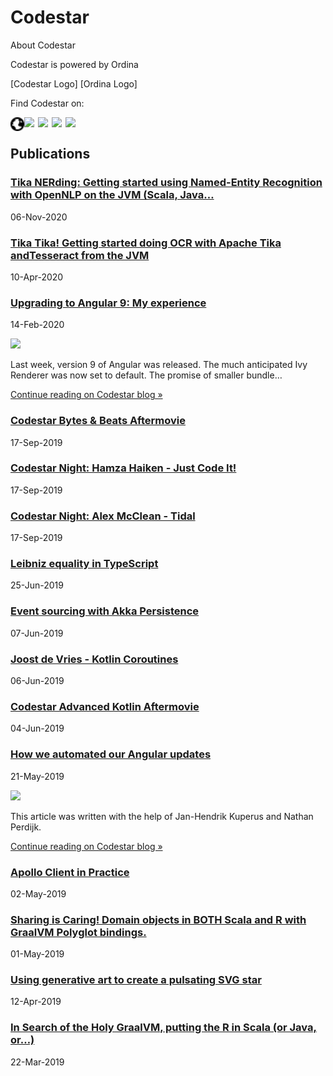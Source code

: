 # Codestar
About Codestar

Codestar is powered by Ordina

[Codestar Logo] [Ordina Logo]

Find Codestar on:

<img align="left" width="22px" src="https://raw.githubusercontent.com/iconic/open-iconic/master/svg/globe.svg" href="https://code-star.github.io" />
<img align="left" width="22px" src="https://cdn.jsdelivr.net/npm/simple-icons@v3/icons/github.svg" href="https://github.com/code-star" />
<img align="left" width="22px" src="https://cdn.jsdelivr.net/npm/simple-icons@v3/icons/youtube.svg" href="https://www.youtube.com/c/codestar" />
<img align="left" width="22px" src="https://cdn.jsdelivr.net/npm/simple-icons@v3/icons/twitter.svg" href="https://twitter.com/Codestar_nl" />
<img align="left" width="22px" src="https://cdn.jsdelivr.net/npm/simple-icons@v3/icons/linkedin.svg" href= "https://www.linkedin.com/in/" />
<br />

## Publications
<!-- BLOG-POST-LIST:START -->
### [Tika NERding: Getting started using Named-Entity Recognition with OpenNLP on the JVM (Scala, Java…](https://medium.com/codestar-blog/tika-nerding-getting-started-using-named-entity-recognition-with-opennlp-on-the-jvm-scala-java-befc396d6dc5?source=rss----ea5cff13e3c9---4)
 06-Nov-2020 
  

### [Tika Tika! Getting started doing OCR with Apache Tika andTesseract from the JVM](https://medium.com/codestar-blog/tika-tika-getting-started-doing-ocr-with-apache-tika-andtesseract-from-the-jvm-f5d2bfe9b397?source=rss----ea5cff13e3c9---4)
 10-Apr-2020 
  

### [Upgrading to Angular 9: My experience](https://medium.com/codestar-blog/upgrading-to-angular-9-my-experience-65158c284034?source=rss----ea5cff13e3c9---4)
 14-Feb-2020 
 <div class="medium-feed-item"><p class="medium-feed-image"><a href="https://medium.com/codestar-blog/upgrading-to-angular-9-my-experience-65158c284034?source=rss----ea5cff13e3c9---4"><img src="https://cdn-images-1.medium.com/max/1280/1*NtVSxnFcGi9P5ddosigsSA.png" width="1280"></a></p><p class="medium-feed-snippet">Last week, version 9 of Angular was released. The much anticipated Ivy Renderer was now set to default. The promise of smaller bundle&#x2026;</p><p class="medium-feed-link"><a href="https://medium.com/codestar-blog/upgrading-to-angular-9-my-experience-65158c284034?source=rss----ea5cff13e3c9---4">Continue reading on Codestar blog »</a></p></div> 

### [Codestar Bytes & Beats Aftermovie](https://www.youtube.com/watch?v=TMIjgaVGO0s)
 17-Sep-2019 
  

### [Codestar Night: Hamza Haiken - Just Code It!](https://www.youtube.com/watch?v=UtMR0K9v-vw)
 17-Sep-2019 
  

### [Codestar Night: Alex McClean - Tidal](https://www.youtube.com/watch?v=z5IbxA2AK-8)
 17-Sep-2019 
  

### [Leibniz equality in TypeScript](https://medium.com/codestar-blog/leibniz-equality-in-typescript-2aeff1303749?source=rss----ea5cff13e3c9---4)
 25-Jun-2019 
  

### [Event sourcing with Akka Persistence](https://medium.com/codestar-blog/event-sourcing-with-akka-persistence-6a3f4b167852?source=rss----ea5cff13e3c9---4)
 07-Jun-2019 
  

### [Joost de Vries - Kotlin Coroutines](https://www.youtube.com/watch?v=XtBw_dpX5NM)
 06-Jun-2019 
  

### [Codestar Advanced Kotlin Aftermovie](https://www.youtube.com/watch?v=8KMrTgv32W8)
 04-Jun-2019 
  

### [How we automated our Angular updates](https://medium.com/codestar-blog/how-we-automated-our-angular-updates-9790212aa211?source=rss----ea5cff13e3c9---4)
 21-May-2019 
 <div class="medium-feed-item"><p class="medium-feed-image"><a href="https://medium.com/codestar-blog/how-we-automated-our-angular-updates-9790212aa211?source=rss----ea5cff13e3c9---4"><img src="https://cdn-images-1.medium.com/max/600/1*ZEGWmf7hHjjJsDOXVB_c9A.png" width="600"></a></p><p class="medium-feed-snippet">This article was written with the help of Jan-Hendrik Kuperus and Nathan Perdijk.</p><p class="medium-feed-link"><a href="https://medium.com/codestar-blog/how-we-automated-our-angular-updates-9790212aa211?source=rss----ea5cff13e3c9---4">Continue reading on Codestar blog »</a></p></div> 

### [Apollo Client in Practice](https://medium.com/codestar-blog/apollo-client-in-practice-f81434f6f8d7?source=rss----ea5cff13e3c9---4)
 02-May-2019 
  

### [Sharing is Caring! Domain objects in BOTH Scala and R with GraalVM Polyglot bindings.](https://medium.com/codestar-blog/sharing-is-caring-domain-objects-in-both-scala-and-r-with-graalvm-polyglot-bindings-b561e8cfbcfa?source=rss----ea5cff13e3c9---4)
 01-May-2019 
  

### [Using generative art to create a pulsating SVG star](https://medium.com/codestar-blog/using-generative-art-to-create-a-pulsating-svg-star-cd7456268dc5?source=rss----ea5cff13e3c9---4)
 12-Apr-2019 
  

### [In Search of the Holy GraalVM, putting the R in Scala (or Java, or…)](https://medium.com/codestar-blog/in-search-of-the-holy-graalvm-putting-the-r-in-scala-or-java-or-b057494f77?source=rss----ea5cff13e3c9---4)
 22-Mar-2019 
  
<!-- BLOG-POST-LIST:END -->
